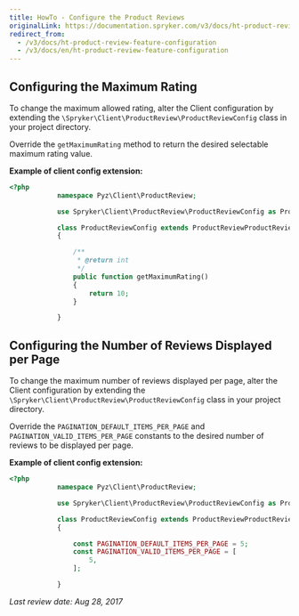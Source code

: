 ```yaml
---
title: HowTo - Configure the Product Reviews
originalLink: https://documentation.spryker.com/v3/docs/ht-product-review-feature-configuration
redirect_from:
  - /v3/docs/ht-product-review-feature-configuration
  - /v3/docs/en/ht-product-review-feature-configuration
---
```


## Configuring the Maximum Rating
To change the maximum allowed rating, alter the Client configuration by extending the `\Spryker\Client\ProductReview\ProductReviewConfig` class in your project directory.

Override the `getMaximumRating` method to return the desired selectable maximum rating value.

**Example of client config extension:**

```php
<?php
            namespace Pyz\Client\ProductReview;

            use Spryker\Client\ProductReview\ProductReviewConfig as ProductReviewProductReviewConfig;

            class ProductReviewConfig extends ProductReviewProductReviewConfig
            {

                /**
                 * @return int
                 */
                public function getMaximumRating()
                {
                    return 10;
                }

            }
```

## Configuring the Number of Reviews Displayed per Page
To change the maximum number of reviews displayed per page, alter the Client configuration by extending the `\Spryker\Client\ProductReview\ProductReviewConfig` class in your project directory.

Override the `PAGINATION_DEFAULT_ITEMS_PER_PAGE` and `PAGINATION_VALID_ITEMS_PER_PAGE` constants to the desired number of reviews to be displayed per page.

**Example of client config extension:**

```php
<?php
            namespace Pyz\Client\ProductReview;

            use Spryker\Client\ProductReview\ProductReviewConfig as ProductReviewProductReviewConfig;

            class ProductReviewConfig extends ProductReviewProductReviewConfig
            {

                const PAGINATION_DEFAULT_ITEMS_PER_PAGE = 5;
                const PAGINATION_VALID_ITEMS_PER_PAGE = [
                    5,
                ];

            }
```

_Last review date: Aug 28, 2017_

<!--by Karoly Gerner-->
